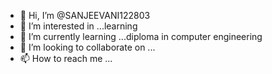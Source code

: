 - 👋 Hi, I’m @SANJEEVANI122803
- 👀 I’m interested in ...learning
- 🌱 I’m currently learning ...diploma in computer engineering
- 💞️ I’m looking to collaborate on ...
- 📫 How to reach me ...

<!---
SANJEEVANI122803/SANJEEVANI122803 is a ✨ special ✨ repository because its `README.md` (this file) appears on your GitHub profile.
You can click the Preview link to take a look at your changes.
--->
